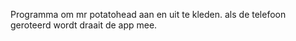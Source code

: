 Programma om mr potatohead aan en uit te kleden. 
als de telefoon geroteerd wordt draait de app mee. 
